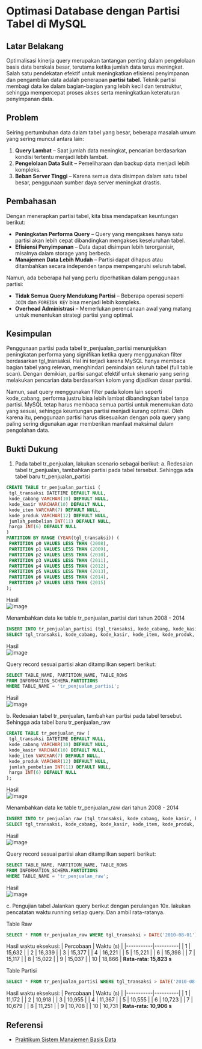 
# **Optimasi Database dengan Partisi Tabel di MySQL**  

## **Latar Belakang**  
Optimalisasi kinerja query merupakan tantangan penting dalam pengelolaan basis data berskala besar, terutama ketika jumlah data terus meningkat. Salah satu pendekatan efektif untuk meningkatkan efisiensi penyimpanan dan pengambilan data adalah penerapan **partisi tabel**. Teknik partisi membagi data ke dalam bagian-bagian yang lebih kecil dan terstruktur, sehingga mempercepat proses akses serta meningkatkan keteraturan penyimpanan data.

## **Problem**  
Seiring pertumbuhan data dalam tabel yang besar, beberapa masalah umum yang sering muncul antara lain:  
1. **Query Lambat** – Saat jumlah data meningkat, pencarian berdasarkan kondisi tertentu menjadi lebih lambat.  
2. **Pengelolaan Data Sulit** – Pemeliharaan dan backup data menjadi lebih kompleks.  
3. **Beban Server Tinggi** – Karena semua data disimpan dalam satu tabel besar, penggunaan sumber daya server meningkat drastis.  

## **Pembahasan**  
Dengan menerapkan partisi tabel, kita bisa mendapatkan keuntungan berikut:  
- **Peningkatan Performa Query** – Query yang mengakses hanya satu partisi akan lebih cepat dibandingkan mengakses keseluruhan tabel.
- **Efisiensi Penyimpanan** – Data dapat disimpan lebih terorganisir, misalnya dalam storage yang berbeda.  
- **Manajemen Data Lebih Mudah** – Partisi dapat dihapus atau ditambahkan secara independen tanpa mempengaruhi seluruh tabel.  

Namun, ada beberapa hal yang perlu diperhatikan dalam penggunaan partisi:  
- **Tidak Semua Query Mendukung Partisi** – Beberapa operasi seperti `JOIN` dan `FOREIGN KEY` bisa menjadi lebih kompleks.
- **Overhead Administrasi** – Memerlukan perencanaan awal yang matang untuk menentukan strategi partisi yang optimal.  

## **Kesimpulan**  
Penggunaan partisi pada tabel tr_penjualan_partisi menunjukkan peningkatan performa yang signifikan ketika query menggunakan filter berdasarkan tgl_transaksi. Hal ini terjadi karena MySQL hanya membaca bagian tabel yang relevan, menghindari pemindaian seluruh tabel (full table scan). Dengan demikian, partisi sangat efektif untuk skenario yang sering melakukan pencarian data berdasarkan kolom yang dijadikan dasar partisi.

Namun, saat query menggunakan filter pada kolom lain seperti kode_cabang, performa justru bisa lebih lambat dibandingkan tabel tanpa partisi. MySQL tetap harus membaca semua partisi untuk menemukan data yang sesuai, sehingga keuntungan partisi menjadi kurang optimal. Oleh karena itu, penggunaan partisi harus disesuaikan dengan pola query yang paling sering digunakan agar memberikan manfaat maksimal dalam pengolahan data.

## **Bukti Dukung**  
1. Pada tabel tr_penjualan, lakukan scenario sebagai berikut: 
a. Redesaian tabel tr_penjualan, tambahkan partisi pada tabel tersebut. Sehingga  ada tabel baru tr_penjualan_partisi
```sql
CREATE TABLE tr_penjualan_partisi ( 
 tgl_transaksi DATETIME DEFAULT NULL, 
 kode_cabang VARCHAR(10) DEFAULT NULL, 
 kode_kasir VARCHAR(10) DEFAULT NULL, 
 kode_item VARCHAR(7) DEFAULT NULL, 
 kode_produk VARCHAR(12) DEFAULT NULL, 
 jumlah_pembelian INT(11) DEFAULT NULL,  
 harga INT(6) DEFAULT NULL 
) 
PARTITION BY RANGE (YEAR(tgl_transaksi)) ( 
 PARTITION p0 VALUES LESS THAN (2008), 
 PARTITION p1 VALUES LESS THAN (2009), 
 PARTITION p2 VALUES LESS THAN (2010), 
 PARTITION p3 VALUES LESS THAN (2011), 
 PARTITION p4 VALUES LESS THAN (2012), 
 PARTITION p5 VALUES LESS THAN (2013), 
 PARTITION p6 VALUES LESS THAN (2014), 
 PARTITION p7 VALUES LESS THAN (2015) 
);
```
Hasil <br>
![image](https://github.com/user-attachments/assets/211ec94f-6038-43b7-b4ec-20a9f189c5fa)

Menambahkan data ke table tr_penjualan_partisi dari tahun 2008 - 2014
```sql
INSERT INTO tr_penjualan_partisi (tgl_transaksi, kode_cabang, kode_kasir, kode_item,  kode_produk, jumlah_pembelian, harga) ( 
SELECT tgl_transaksi, kode_cabang, kode_kasir, kode_item, kode_produk, jumlah_pembelian, harga_produk FROM tr_penjualan )
```
Hasil <br>
![image](https://github.com/user-attachments/assets/ce2f82dd-8c33-4200-a154-76f947553c4d)

Query record sesuai partisi akan ditampilkan seperti  berikut:
```sql
SELECT TABLE_NAME, PARTITION_NAME, TABLE_ROWS 
FROM INFORMATION_SCHEMA.PARTITIONS 
WHERE TABLE_NAME = 'tr_penjualan_partisi'; 
```
Hasil <br>
![image](https://github.com/user-attachments/assets/4ad62381-f90b-4f6c-9aa4-85d56593f829)

b. Redesaian tabel tr_penjualan, tambahkan partisi pada tabel tersebut. Sehingga  ada tabel baru tr_penjualan_raw
```sql
CREATE TABLE tr_penjualan_raw ( 
 tgl_transaksi DATETIME DEFAULT NULL, 
 kode_cabang VARCHAR(10) DEFAULT NULL, 
 kode_kasir VARCHAR(10) DEFAULT NULL, 
 kode_item VARCHAR(7) DEFAULT NULL, 
 kode_produk VARCHAR(12) DEFAULT NULL, 
 jumlah_pembelian INT(11) DEFAULT NULL,  
 harga INT(6) DEFAULT NULL 
);
```
Hasil <br>
![image](https://github.com/user-attachments/assets/8f347184-e0f3-4892-be9a-39d0c0b9e312)

Menambahkan data ke table tr_penjualan_raw dari tahun 2008 - 2014
```sql
INSERT INTO tr_penjualan_raw (tgl_transaksi, kode_cabang, kode_kasir, kode_item,  kode_produk, jumlah_pembelian, harga) ( 
SELECT tgl_transaksi, kode_cabang, kode_kasir, kode_item, kode_produk, jumlah_pembelian, harga_produk FROM tr_penjualan )
```
Hasil <br>
![image](https://github.com/user-attachments/assets/5b53145d-7bca-40b0-a209-d79948d57192)

Query record sesuai partisi akan ditampilkan seperti  berikut:
```sql
SELECT TABLE_NAME, PARTITION_NAME, TABLE_ROWS 
FROM INFORMATION_SCHEMA.PARTITIONS 
WHERE TABLE_NAME = 'tr_penjualan_raw'; 
```
Hasil <br>
![image](https://github.com/user-attachments/assets/649f55e8-24c9-44b5-b758-837965028b70)


c. Pengujian tabel 
Jalankan query berikut dengan perulangan 10x. lakukan pencatatan waktu running setiap query. Dan ambil rata-ratanya.

Table Raw
```sql
SELECT * FROM tr_penjualan_raw WHERE tgl_transaksi > DATE('2010-08-01') AND tgl_transaksi < DATE('2011-07-31') 
```
Hasil waktu eksekusi:
| Percobaan | Waktu (s) |
|-----------|----------|
| 1         | 15,632   |
| 2         | 16,339   |
| 3         | 15,377   |
| 4         | 16,221   |
| 5         | 15,221   |
| 6         | 15,398   |
| 7         | 15,117   |
| 8         | 15,022   |
| 9         | 15,037   |
| 10        | 18,866   |
**Rata-rata: 15,823 s**

Table Partisi
```sql
SELECT * FROM tr_penjualan_partisi WHERE tgl_transaksi > DATE('2010-08-01') AND tgl_transaksi < DATE('2011-07-31')
```
Hasil waktu eksekusi:
| Percobaan | Waktu (s) |
|-----------|----------|
| 1         | 11,172   |
| 2         | 10,918   |
| 3         | 10,955   |
| 4         | 11,367   |
| 5         | 10,555   |
| 6         | 10,723   |
| 7         | 10,679   |
| 8         | 11,251   |
| 9         | 10,708   |
| 10        | 10,731   |
**Rata-rata: 10,906 s**


## **Referensi**  
- [Praktikum Sistem Manajemen Basis Data](https://drive.google.com/file/d/1YGY-s6ULwffHcAX69vc4-AAlst_k1uw7/view?usp=sharing)
